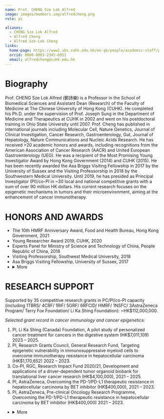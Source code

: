 ```yaml
---
name: Prof. CHENG Sze Lok Alfred
image: images/members.img/alfredcheng.png
role: pi

aliases:
  - CHENG Sze Lok Alfred
  - Alfred Cheng
  - Alfred Sze-Lok Cheng
links:
  home-page: https://www2.sbs.cuhk.edu.hk/en-gb/people/academic-staff/prof-cheng-sze-lok-alfred
  orcid: 0000-0003-2345-6951
  email: alfredcheng@cuhk.edu.hk
---
```


# Biography
Prof. CHENG Sze Lok Alfred (鄭詩樂) is a Professor in the School of Biomedical Sciences and Assistant Dean (Research) of the Faculty of Medicine at The Chinese University of Hong Kong (CUHK). He completed his Ph.D. under the supervision of Prof. Joseph Sung in the Department of Medicine and Therapeutics at CUHK in 2002 and went on his postdoctoral training in Ohio State University until 2007. Prof. Cheng has published in international journals including Molecular Cell, Nature Genetics, Journal of Clinical Investigation, Cancer Research, Gastroenterology, Gut, Journal of Hepatology, Nature Communications and Nucleic Acids Research. He has received >20 academic honors and awards, including recognitions from the American Association of Cancer Research (AACR) and United European Gastroenterology (UEG). He was a recipient of the Most Promising Young Investigator Award by Hong Kong Government (2014) and CUHK (2015). He has been recently awarded the Asa Briggs Visiting Fellowship in 2017 by the University of Sussex and the Visiting Professorship in 2018 by the Southwestern Medical University. Until 2019, he has presided as Principal Investigator (PI)/co-PI in ~30 local and national competitive grants with a sum of over 90 million HK dollars. His current research focuses on the epigenetic mechanisms in tumors and their microenvironment, aiming at the enhancement of cancer immunotherapy.

# HONORS AND AWARDS
* The 10th HMRF Anniversary Award, Food and Health Bureau, Hong Kong Government, 2021
* Young Researcher Award 2019, CUHK, 2020
* Experts Panel for Ministry of Science and Technology of China, People Republic of China, 2018 
* Visiting Professorship, Southwest Medical University, 2018
* Asa Briggs Visiting Fellowship, University of Sussex, 2017
* <details>
   <summary markdown="span"> More</summary>
    * Best Presentation Award, SBS Research Day, 2016 <br>
    * Young Researcher Award 2014, CUHK, 2015  <br>
    * Most Promising Young Researcher Award, Food and Health Bureau, Hong Kong Government, 2014 <br>
    * Oral Free Paper Prize, United European Gastroenterology Week (UEGW), 2013 <br>
    * Travel Grant Award for Basic Scientists, UEGW, 2013 <br>
    * Oral Free Paper Prize, United European Gastroenterology Week (UEGW), 2012 <br>
    * Travel Grant Award for Basic Scientists, UEGW, 2012 <br>
    * Travel Grant Award for Basic Scientists, UEGW, 2011 <br>
    * High-impact Scholarship 2011-12, CUHK, 2012 <br>
    * Research Excellence Award 2011-12, CUHK, 2012 <br>
    * AACR-Eli Lilly Scholar-in-Training Award, American Association for Cancer Research (AACR), 2006 <br>
    * AACR-AFLAC Scholar-in-Training Award, AACR, 2004 <br>
    * AACR-ITO EN, LTD. Scholar-in-Training Award, AACR, 2004 <br>
    * Sir Edward Youde Memorial Scholarship, The Sir Edward Youde Memorial Fund, 2001 <br>
    * Arthur Yau Award, Hong Kong Orthopaedic Association, 1997 <br>
  </details>


# RESEARCH SUPPORT
Supported by 35 competitive research grants in PC/PI/co-PI capacity (including 1TBRS/ 4CRF/ 1RIF/ 5GRF/ 6RFCID/ HMRF/ 1NSFC/ 3AstraZeneca Program/ Terry Fox Foundation/ Li Ka Shing Foundation): ~HK$112,000,000.

*Selected grant record in cancer immunology and cancer epigenetics:*

1. PI, Li Ka Shing (Canada) Foundation, A pilot study of personalized cancer treatment for cancers in the digestive system (HK$7,011,109) 2023 – 2025.  
2. PI, Research Grants Council, General Research Fund, Targeting epigenetic vulnerability in immunosuppressive myeloid cells to overcome immunotherapy resistance in hepatocellular carcinoma (HK$1,170,652) 2022 – 2023.
3. Co-PI, RGC, Research Impact Fund 2020/21, Development and applications of a driver-dependent tumor organoid biobank for translational liver cancer research (HK$4,100,000), 2021 – 2025.
4. PI, AstraZeneca, Overcoming the PD-1/PD-L1 therapeutic resistance in hepatocellular carcinoma by BET inhibitor (HK$400,000), 2021 – 2023.
5. PI, AstraZeneca, Pre-clinical Oncology Research Programme, Overcoming the PD-1/PD-L1 therapeutic resistance in hepatocellular carcinoma by BET inhibitor (HK$400,000) 2021 – 2023.
* <details>
  <summary> More</summary>
      6.	PI, Research Grants Council, General Research Fund, Resistance to immune checkpoint targeting in hepatocellular carcinoma: Role of tumor interferon signaling (HK$1,195,542) 2021 – 2022. <br>
      7.	PI, RGC, General Research Fund 2019/20, Molecular and functional characterization of the immunoregulatory CCRK-mTOR pathway in NAFLD-associated hepatocellular carcinoma (HK$1,049,917), 2020 – 2022. <br>
      8.	PI, CUHK, Direct Grant for Research 2019/20, Immunometabolic mechanism in NAFLD-associated HCC (HK$62,000), 2020 – 2021. <br>
      9.	Co-PI, RGC, Collaborative Research Fund 2018/19, A state-of-the-art X-ray diffraction facility for structural biology research in Hong Kong (HK$2,306,960), 2019 – 2022. <br>
      10.	Co-PI, RGC, Collaborative Research Fund 2018/19, A nanochannel-based next-generation mapping system for the study of complex genomic feature and variation for biotechnological and biomedical applications (HK$2,173,431), 2019 – 2022. <br>
      11.	PC, Collaborative Research Fund, Deciphering enhancer regulation of tumor immune evasion to develop new combination immunotherapies (HK$6,990,790), 2019 – 2022. <br>
      12.	PI, Food & Health Bureau, Health and Medical Research Fund, A novel liver-specific PD-L1-trap nanoparticle for hepatocellular carcinoma immunotherapy (HK$1,187,900), 2019 – 2021. <br>
      13.	PI, Celleron Therapeutics (UK) Limited, Efficacy of combined CXD101, a class I HDAC inhibitor, and anti-PD-L1 immunotherapy in HCC orthotopic mouse model (HK$282,000), 2019 – 2020. <br>
      14.	Co-PI, Bristol-Myers Squibb, BMS Pre-clinical Program 2018/19, Investigating the efficacy and mechanistic basis of BET and PD-1/PD-L1 co-blockade in fibrosis-associated hepatocellular carcinoma (HK$100,000), 2019 – 2020. <br>
      15.	Co-PI, RGC, Theme-based Research Scheme 2018/19, Potentiating Host Immunity for HIV-1 Functional Cure (HK$47,128,000), 2018 – 2023. <br>
      16.	PI, Terry Fox Foundation, Terry Fox Cancer Research Funding 2018/19, Functional dissection of fibrosis-induced monocytic myeloid-derived suppressor cells (M-MDSCs) to develop new combination immunotherapy for hepatocellular carcinoma (HK$1,200,000), 2018 – 2021. <br>
      17.	PI, CUHK, Direct Grant for Research 2017/18, Mechanistic dissection of the oncogenic cell cycle-related kinase (CCRK) pathway in obesity-related hepatocellular carcinoma, (HK$71,000), 2018 – 2019. <br>
      18.	Co-PI, AstraZeneca, Pre-clinical Oncology Research Programme 2018/19, Targeting the immunosuppressive tumor microenvironment by CXCR2 blockade for hepatocellular carcinoma therapy (HK$100,000), 2018 – 2019. <br>
      19.	Co-PI, AstraZeneca, Pre-clinical Oncology Research Programme 2017/18, Enhancement of Hepatocellular Carcinoma Immunotherapy through mTOR Inhibition (HK$400,000), 2017 – 2019. <br>
      20.	PI, CUHK, Focused Innovations Scheme – Scheme B, Seed Support for High Promise Initiatives 2015/16, Structure-function of Cell Cycle-related Kinase – from Molecular Mechanism to Targeted Drug Development (HK$2,000,000), 2017 – 2018. <br>
      21.	PI, RGC, General Research Fund 2015/16, Dissecting an inflammatory-CCRK circuitry in non-alcoholic fatty liver disease-related hepatocarcinogenesis, (HK$763,612), 2016 – 2018. <br>
      22.	PI, CUHK, Direct Grant for Research 2015/16, Role of a CCRK Epigenetic Circuitry in Hepatocarcinogenesis and Patient Survival (HK$50,000), 2016 – 2017. <br>
      23.	PI, RGC, Collaborative Research Fund 2014/15, Functional Liver Cancer Epigenomics: Exploiting Epigenetic Vulnerabilities for Therapeutics (HK$7,418,375), 2015 – 2018. <br>
      24.	Co-PI, RGC, Collaborative Research Fund 2014/15, Elucidating the molecular defects associated with PTEN mutations in Autism Spectrum Disorders (HK$5,330,831), 2015 – 2018. <br>
      25.	PI, RGC, General Research Fund 2013/14, Mechanistic characterization of liver cancer epigenome mediated by androgen receptor signaling (HK$887,850), 2014 – 2017. <br>
      26.	PI, Food & Health Bureau, Health and Medical Research Fund 2013/14, Targeting H3K27 trimethylation epigenome for liver cancer prevention (HK$738,206), 2014 – 2015. <br>
      27.	PI, CUHK, Direct Grant for Research 2013/14, A novel link between androgen receptor signaling and DNA repair in hepatocellular carcinoma (HK$48,000), 2014 – 2015. <br>
      28.	PI, National Natural Science Foundation of China, Natural Science Foundation of China 2011/12, Regulation of DNA methylation by Cell Cycle-Related Kinase, a novel oncogenic kinase in hepatocellular carcinoma, (RMB$700,000), 2013 – 2016. <br>
      29.	PI, CUHK, Focused Investments Scheme – Scheme B (High Promise Initiatives) 2011/12, Transcriptional and epigenetic control of hepatocarcinogenesis: Effect of metabolic syndrome (HK$3,230,000), 2013 – 2015. <br>
      30.	Co-PI, RGC, Collaborative Research Fund 2010/11, Centre for MicroRNA Study – Basic Research and Clinical Potentials in Cancer (HK$4,253,000), 2012 – 2015. <br>
      31.	PI, Food & Health Bureau, Health and Medical Research Fund 2011/12, A novel androgen receptor oncogenic circuitry in hepatitis B virus-associated hepatocarcinogenesis, (HK$685,020), 2012 – 2014. <br>
      32.	PI, RGC, General Research Fund 2009/10, Dissecting the oncogenic function of a novel androgen receptor-dependent direct target, cell cycle-related kinase (CCRK), in hepatocellular carcinoma (HK$887,400), 2011 – 2013. <br>
      33.	PI, RGC, General Research Fund 2008/09, Role of EZH2-mediated epigenetic silencing in hepatocellular carcinoma (HK$979,152), 2010 – 2011. <br>
      34.	PI, Food & Health Burea, Research Fund for the Control of Infectious Diseases 2008/09, Role of H3K27 trimethylation in Hepatitis B virus-induced hepatocarcinogenesis (HK$798,280), 2010 – 2011. <br>
      35.	Co-PI, RGC, Collaborative Research Fund 2007/08, Centre for MicroRNA Study – Basic Research and Clinical Potentials in Cancer (HK$5,700,000), 2009 – 2012. <br>
      36.	PI, Food & Health Bureau, Research Fund for the Control of Infectious Diseases 2007/08, Helicobacter pylori-induced DNA methylation during gastric carcinogenesis (HK$867,966), 2008 – 2010. <br>
      37.	PI, Food & Health Bureau, Research Fund for the Control of Infectious Diseases 2007/08, Elucidating gene regulatory networks of HBx isolated from novel HBV subgenotype/mutants associated with increased risk of hepatocellular carcinoma (HK$799,216), 2008 – 2010. <br>
  </details>

